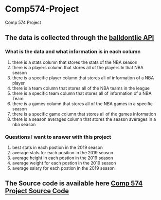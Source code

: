 # Comp574-Project
Comp 574 Project


## The data is collected through the [balldontlie API](https://www.balldontlie.io/#introduction)


### What is the data and what information is in each column

1. there is a stats column that stores the stats of the NBA season
2. there is a players column that stores all of the players In that NBA season
3. there is a specific player column that stores all of information of a NBA player
4. there is a team column that stores all of the NBA teams in the league
5. there is a specific team column that stores all of information of a NBA Team
6. there is a games column that stores all of the NBA games in a specific season
7. there is a specific game column that stores all of the games information
8. there is a season averages column that stores the season averages in a nba season



### Questions I want to answer with this project

1. best stats in each postion in the 2019 season
2. average stats for each position in the 2019 season
3. average height in each postion in the 2019 season
4. average weight for each postion in the 2019 season
5. average salary for each postion in the 2019 season



## The Source code is available here [Comp 574 Project Source Code](https://github.com/djm11210/Comp574-Project/blob/main/Comp574Project.ipynb)
